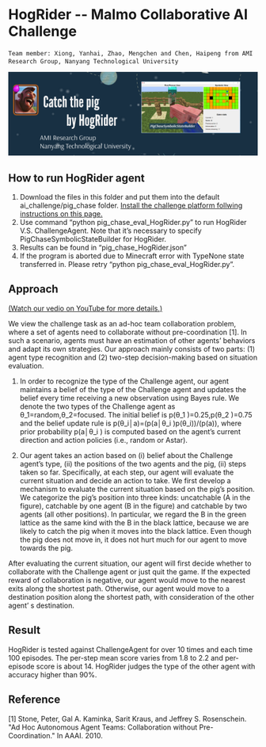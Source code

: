 # HogRider -- Malmo Collaborative AI Challenge

    Team member: Xiong, Yanhai, Zhao, Mengchen and Chen, Haipeng from AMI Research Group, Nanyang Technological University

![Screenshot of HogRider](HogRider.png?raw=true "Screenshot of HogRider")

## How to run HogRider agent

1. Download the files in this folder and put them into the default ai_challenge/pig_chase folder. [Install the challenge platform follwing instructions on this page.]( https://github.com/Microsoft/malmo-challenge)
2. Use command “python pig_chase_eval_HogRider.py” to run HogRider V.S. ChallengeAgent. Note that it’s necessary to specify PigChaseSymbolicStateBuilder for HogRider.
3. Results can be found in “pig_chase_HogRider.json”
4. If the program is aborted due to Minecraft error with TypeNone state transferred in. Please retry “python pig_chase_eval_HogRider.py”.

## Approach 

[(Watch our vedio on YouTube for more details.)](https://youtu.be/Ho7GZa3Klcc)

We view the challenge task as an ad-hoc team collaboration problem, where a set of agents need to collaborate without pre-coordination [1]. In such a scenario, agents must have an estimation of other agents’ behaviors and adapt its own strategies. Our approach mainly consists of two parts: (1) agent type recognition and (2) two-step decision-making based on situation evaluation.

1. In order to recognize the type of the Challenge agent, our agent maintains a belief of the type of the Challenge agent and updates the belief every time receiving a new observation using Bayes rule. We denote the two types of the Challenge agent as θ_1=random,θ_2=focused. The initial belief is p(θ_1 )=0.25,p(θ_2 )=0.75 and the belief update rule is p(θ_i│a)=(p(a│θ_i )p(θ_i))/(p(a)), where prior probability p(a│θ_i ) is computed based on the agent’s current direction and action policies (i.e., random or Astar). 

2. Our agent takes an action based on (i) belief about the Challenge agent’s type, (ii) the positions of the two agents and the pig, (ii) steps taken so far. Specifically, at each step, our agent will evaluate the current situation and decide an action to take. We first develop a mechanism to evaluate the current situation based on the pig’s position. We categorize the pig’s position into three kinds: uncatchable (A in the figure), catchable by one agent (B in the figure) and catchable by two agents (all other positions). In particular, we regard the B in the green lattice as the same kind with the B in the black lattice, because we are likely to catch the pig when it moves into the black lattice. Even though the pig does not move in, it does not hurt much for our agent to move towards the pig. 

After evaluating the current situation, our agent will first decide whether to collaborate with the Challenge agent or just quit the game. If the expected reward of collaboration is negative, our agent would move to the nearest exits along the shortest path. Otherwise, our agent would move to a destination position along the shortest path, with consideration of the other agent’ s destination. 
     
## Result 

HogRider is tested against ChallengeAgent for over 10 times and each time 100 episodes. The per-step mean score varies from 1.8 to 2.2 and per-episode score is about 14. HogRider judges the type of the other agent with accuracy higher than 90%.

## Reference

[1] Stone, Peter, Gal A. Kaminka, Sarit Kraus, and Jeffrey S. Rosenschein. "Ad Hoc Autonomous Agent Teams: Collaboration without Pre-Coordination." In AAAI. 2010.
 

